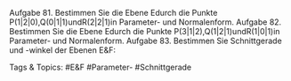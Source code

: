 Aufgabe 81. Bestimmen Sie die Ebene Edurch die Punkte P(1|2|0),Q(0|1|1)undR(2|2|1)in
Parameter- und Normalenform.
Aufgabe 82. Bestimmen Sie die Ebene Edurch die Punkte P(3|1|2),Q(1|2|1)undR(1|0|1)in
Parameter- und Normalenform.
Aufgabe 83. Bestimmen Sie Schnittgerade und -winkel der Ebenen E&F:

   Tags & Topics:
   #E&F
   #Parameter-
   #Schnittgerade